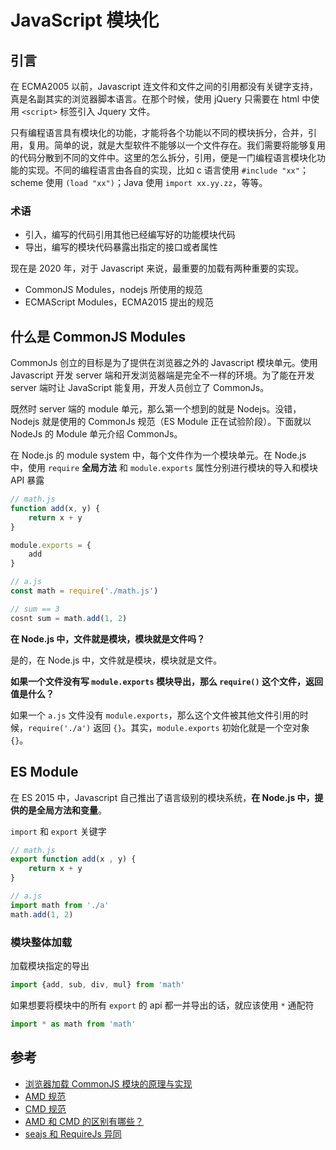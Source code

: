 
# JavaScript 模块化

## 引言

在 ECMA2005 以前，Javascript 连文件和文件之间的引用都没有关键字支持，真是名副其实的浏览器脚本语言。在那个时候，使用 jQuery 只需要在 html 中使用 `<script>` 标签引入 Jquery 文件。

只有编程语言具有模块化的功能，才能将各个功能以不同的模块拆分，合并，引用，复用。简单的说，就是大型软件不能够以一个文件存在。我们需要将能够复用的代码分散到不同的文件中。这里的怎么拆分，引用，便是一门编程语言模块化功能的实现。不同的编程语言由各自的实现，比如 c 语言使用 `#include "xx"`；scheme 使用 `(load "xx")`；Java 使用 `import xx.yy.zz`，等等。

### 术语

- 引入，编写的代码引用其他已经编写好的功能模块代码
- 导出，编写的模块代码暴露出指定的接口或者属性

现在是 2020 年，对于 Javascript 来说，最重要的加载有两种重要的实现。

- CommonJS Modules，nodejs 所使用的规范
- ECMAScript Modules，ECMA2015 提出的规范 

## 什么是 CommonJS Modules

CommonJs 创立的目标是为了提供在浏览器之外的 Javascript 模块单元。使用 Javascript 开发 server 端和开发浏览器端是完全不一样的环境。为了能在开发 server 端时让 JavaScript 能复用，开发人员创立了 CommonJs。

既然时 server 端的 module 单元，那么第一个想到的就是 Nodejs。没错，Nodejs 就是使用的 CommonJs 规范（ES Module 正在试验阶段）。下面就以 NodeJs 的 Module 单元介绍 CommonJs。

在 Node.js 的 module system 中，每个文件作为一个模块单元。在 Node.js 中，使用 `require` **全局方法**  和 `module.exports` 属性分别进行模块的导入和模块 API 暴露

```javascript
// math.js 
function add(x, y) {
    return x + y
}

module.exports = {
    add
}

// a.js
const math = require('./math.js')

// sum == 3
cosnt sum = math.add(1, 2) 
```

**在 Node.js 中，文件就是模块，模块就是文件吗？**

是的，在 Node.js 中，文件就是模块，模块就是文件。

**如果一个文件没有写 `module.exports` 模块导出，那么 `require()` 这个文件，返回值是什么？**

如果一个 `a.js` 文件没有 `module.exports`，那么这个文件被其他文件引用的时候，`require('./a')` 返回 `{}`。其实，`module.exports` 初始化就是一个空对象 `{}`。


## ES Module

在 ES 2015 中，Javascript 自己推出了语言级别的模块系统，**在 Node.js 中，提供的是全局方法和变量**。

`import` 和 `export` 关键字

```javascript
// math.js
export function add(x , y) {
    return x + y
}

// a.js
import math from './a'
math.add(1, 2)
```

### 模块整体加载

加载模块指定的导出

```javascript
import {add, sub, div, mul} from 'math'
```

如果想要将模块中的所有 `export` 的 api 都一并导出的话，就应该使用 `*` 通配符

```javascript
import * as math from 'math'
```



## 参考

- [浏览器加载 CommonJS 模块的原理与实现](https://www.ruanyifeng.com/blog/2015/05/commonjs-in-browser.html)
- [AMD 规范](https://github.com/amdjs/amdjs-api/wiki/AMD)
- [CMD 规范](https://github.com/seajs/seajs/issues/242)
- [AMD 和 CMD 的区别有哪些？](https://www.zhihu.com/question/20351507/answer/14859415)
- [seajs 和 RequireJs 异同](https://github.com/seajs/seajs/issues/277)